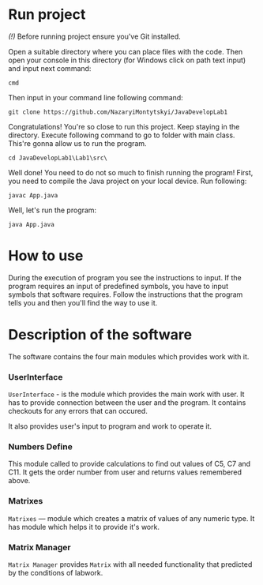 # Run project

_(!)_ Before running project ensure you've Git installed.

Open a suitable directory where you can place files with the code. Then open your console in this directory (for Windows click on path text input) and input next command:
```
cmd
```
Then input in your command line following command:
```
git clone https://github.com/NazaryiMontytskyi/JavaDevelopLab1
```
Congratulations! You're so close to run this project. Keep staying in the directory. Execute following command to go to folder with main class. This're gonna allow us to run the program.
```
cd JavaDevelopLab1\Lab1\src\
```
Well done! You need to do not so much to finish running the program! First, you need to compile the Java project on your local device. Run following:
```
javac App.java
```
Well, let's run the program:
```
java App.java
```

# How to use

During the execution of program you see the instructions to input. If the program requires an input of predefined symbols, you have to input symbols that software requires. Follow the instructions that the program tells you and then you'll find the way to use it.  

# Description of the software

The software contains the four main modules which provides work with it. 

### UserInterface
`UserInterface` - is the module which provides the main work with user. It has to provide connection between the user and the program. It contains checkouts for any errors that can occured.

It also provides user's input to program and work to operate it. 

### Numbers Define

This module called to provide calculations to find out values of C5, C7 and C11. It gets the order number from user and returns values remembered above.

### Matrixes

`Matrixes` — module which creates a matrix of values of any numeric type. It has module which helps it to provide it's work.

### Matrix Manager

`Matrix Manager` provides `Matrix` with all needed functionality that predicted by the conditions of labwork.